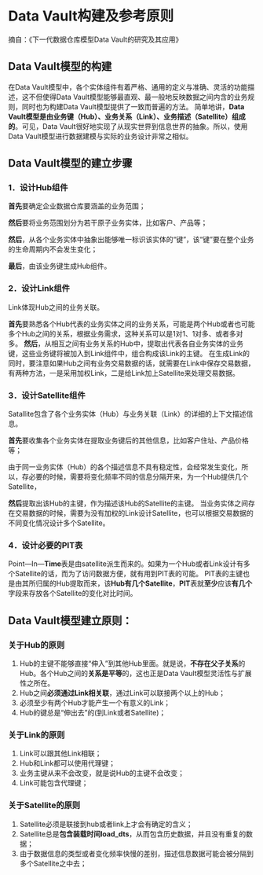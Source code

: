 # Data Vault构建及参考原则

摘自：《下一代数据仓库模型Data Vault的研究及其应用》

## Data Vault模型的构建

在Data Vault模型中，各个实体组件有着严格、通用的定义与准确、灵活的功能描述，这不但使得Data Vault模型能够最直观、最一般地反映数掘之间内含的业务规则，同时也为构建Data Vault模型提供了一致而普遍的方法。
简单地讲，**Data Vault模型是由业务键（Hub）、业务关系（Link）、业务描述（Satellite）组成的**。可见，Data Vault很好地实现了从现实世界到信息世界的抽象。所以，使用Data Vault模型进行数据建模与实际的业务设计非常之相似。

## Data Vault模型的建立步骤

### 1．设计Hub组件

**首先**要确定企业数据仓库要涵盖的业务范围；

**然后**要将业务范围划分为若干原子业务实体，比如客户、产品等；

**然后**，从各个业务实体中抽象出能够唯一标识该实体的“键”，该“键”要在整个业务的生命周期内不会发生变化；

**最后**，由该业务键生成Hub组件。

### 2．设计Link组件

Link体现Hub之间的业务关联。

**首先**要熟悉各个Hub代表的业务实体之间的业务关系，可能是两个Hub或者也可能多个Hub之间的关系，根据业务需求，这种关系可以是1对1、1对多、或者多对多。
**然后**，从相互之间有业务关系的Hub中，提取出代表各自业务实体的业务键，这些业务键将被加入到Link组件中，组合构成该Link的主键。
在生成Link的同时，要注意如果Hub之间有业务交易数据的话，就需要在Link中保存交易数据，有两种方法，一是采用加权Link，二是给Link加上Satellite来处理交易数据。

### 3．设计Satellite组件

Satallite包含了各个业务实体（Hub）与业务关联（Link）的详细的上下文描述信息。

**首先**要收集各个业务实体在提取业务键后的其他信息，比如客户住址、产品价格等；

由于同一业务实体（Hub）的各个描述信息不具有稳定性，会经常发生变化，所以，存必要的时候，需要将变化频率不同的信息分隔开来，为一个Hub提供几个Satellite，

**然后**提取出该Hub的主键，作为描述该Hub的Satellite的主键。
当业务实体之间存在交易数据的时候，需要为没有加权的Link设计Satellite，也可以根据交易数据的不同变化情况设计多个Satellite。

### 4．设计必要的PIT表
Point—In—**Time**表是由satellite派生而来的。如果为一个Hub或者Link设计有多个Satellite的话，而为了访问数据方便，就有用到PIT表的可能。
PIT表的主键也是由其所归属的Hub提取而来，该**Hub有几个Satellite**，**PIT**表就**至少**应该**有几个**字段来存放各个Satellite的变化对比时间。


## Data Vault模型建立原则：

### 关于Hub的原则

1. Hub的主键不能够直接“伸入”到其他Hub里面。就是说，**不存在父子关系**的Hub。各个Hub之间的**关系是平等**的，这也正是Data  Vault模型灵活性与扩展性之所在。
2. Hub之间**必须通过Link相关联**，通过Link可以联接两个以上的Hub；
3. 必须至少有两个Hub才能产生一个有意义的Link；
4. Hub的键总是“伸出去”的(到Link或者Satellite)；

### 关于Link的原则

1. Link可以跟其他Link相联；
1. Hub和Link都可以使用代理键；
1. 业务主键从来不会改变，就是说Hub的主键不会改变；
1. Link可能包含代理键；

### 关于Satellite的原则

1. Satellite必须是联接到hub或者link上才会有确定的含义；
1. Satellite总是**包含装载时间load_dts**，从而包含历史数据，并且没有重复的数据；
1. 由于数据信息的类型或者变化频率快慢的差别，描述信息数据可能会被分隔到多个Satellite之中去；